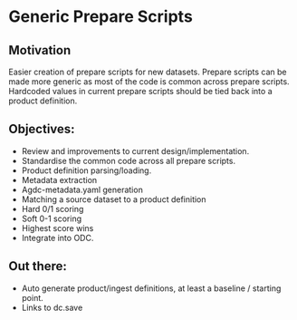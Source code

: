# Generic Prepare Scripts

## Motivation
Easier creation of prepare scripts for new datasets.
Prepare scripts can be made more generic as most of the code is common across prepare scripts. Hardcoded values in current prepare scripts should be tied back into a product definition.

## Objectives:
- Review and improvements to current design/implementation.
- Standardise the common code across all prepare scripts.
- Product definition parsing/loading.
- Metadata extraction
- Agdc-metadata.yaml generation
- Matching a source dataset to a product definition
- Hard 0/1 scoring
- Soft 0-1 scoring
- Highest score wins
- Integrate into ODC.

## Out there:
- Auto generate product/ingest definitions, at least a baseline / starting point.
- Links to dc.save
